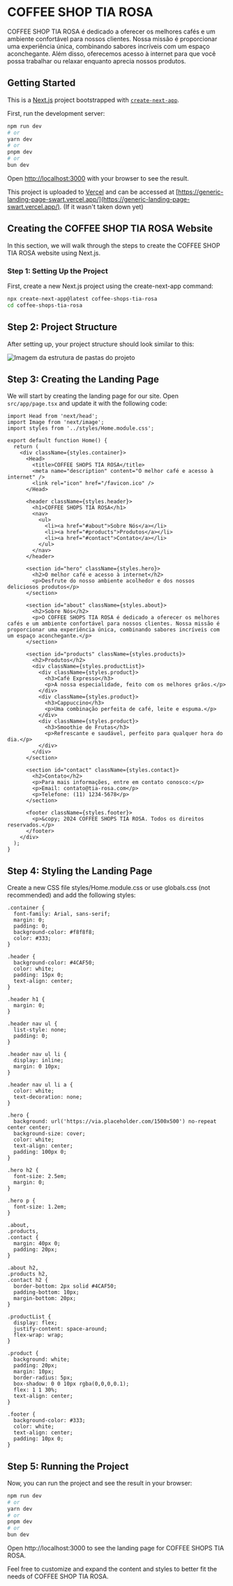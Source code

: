 # COFFEE SHOP TIA ROSA

COFFEE SHOP TIA ROSA é dedicado a oferecer os melhores cafés e um ambiente confortável para nossos clientes. Nossa missão é proporcionar uma experiência única, combinando sabores incríveis com um espaço aconchegante. Além disso, oferecemos acesso à internet para que você possa trabalhar ou relaxar enquanto aprecia nossos produtos.

## Getting Started

This is a [Next.js](https://nextjs.org/) project bootstrapped with [`create-next-app`](https://github.com/vercel/next.js/tree/canary/packages/create-next-app).

First, run the development server:

```bash
npm run dev
# or
yarn dev
# or
pnpm dev
# or
bun dev
```

Open [http://localhost:3000](http://localhost:3000) with your browser to see the result.

This project is uploaded to [Vercel](https://vercel.com/) and can be accessed at [https://generic-landing-page-swart.vercel.app/](https://generic-landing-page-swart.vercel.app/). (If it wasn't taken down yet)

## Creating the COFFEE SHOP TIA ROSA Website

In this section, we will walk through the steps to create the COFFEE SHOP TIA ROSA website using Next.js.

### Step 1: Setting Up the Project

First, create a new Next.js project using the create-next-app command:

```bash
npx create-next-app@latest coffee-shops-tia-rosa
cd coffee-shops-tia-rosa
```

## Step 2: Project Structure

After setting up, your project structure should look similar to this:

![Imagem da estrutura de pastas do projeto](public/project_structure.png)

## Step 3: Creating the Landing Page


We will start by creating the landing page for our site. Open `src/app/page.tsx` and update it with the following code:

```
import Head from 'next/head';
import Image from 'next/image';
import styles from '../styles/Home.module.css';

export default function Home() {
  return (
    <div className={styles.container}>
      <Head>
        <title>COFFEE SHOPS TIA ROSA</title>
        <meta name="description" content="O melhor café e acesso à internet" />
        <link rel="icon" href="/favicon.ico" />
      </Head>

      <header className={styles.header}>
        <h1>COFFEE SHOPS TIA ROSA</h1>
        <nav>
          <ul>
            <li><a href="#about">Sobre Nós</a></li>
            <li><a href="#products">Produtos</a></li>
            <li><a href="#contact">Contato</a></li>
          </ul>
        </nav>
      </header>

      <section id="hero" className={styles.hero}>
        <h2>O melhor café e acesso à internet</h2>
        <p>Desfrute do nosso ambiente acolhedor e dos nossos deliciosos produtos</p>
      </section>

      <section id="about" className={styles.about}>
        <h2>Sobre Nós</h2>
        <p>O COFFEE SHOPS TIA ROSA é dedicado a oferecer os melhores cafés e um ambiente confortável para nossos clientes. Nossa missão é proporcionar uma experiência única, combinando sabores incríveis com um espaço aconchegante.</p>
      </section>

      <section id="products" className={styles.products}>
        <h2>Produtos</h2>
        <div className={styles.productList}>
          <div className={styles.product}>
            <h3>Café Expresso</h3>
            <p>A nossa especialidade, feito com os melhores grãos.</p>
          </div>
          <div className={styles.product}>
            <h3>Cappuccino</h3>
            <p>Uma combinação perfeita de café, leite e espuma.</p>
          </div>
          <div className={styles.product}>
            <h3>Smoothie de Frutas</h3>
            <p>Refrescante e saudável, perfeito para qualquer hora do dia.</p>
          </div>
        </div>
      </section>

      <section id="contact" className={styles.contact}>
        <h2>Contato</h2>
        <p>Para mais informações, entre em contato conosco:</p>
        <p>Email: contato@tia-rosa.com</p>
        <p>Telefone: (11) 1234-5678</p>
      </section>

      <footer className={styles.footer}>
        <p>&copy; 2024 COFFEE SHOPS TIA ROSA. Todos os direitos reservados.</p>
      </footer>
    </div>
  );
}
```

## Step 4: Styling the Landing Page

Create a new CSS file styles/Home.module.css or use globals.css (not recommended) and add the following styles:

```
.container {
  font-family: Arial, sans-serif;
  margin: 0;
  padding: 0;
  background-color: #f8f8f8;
  color: #333;
}

.header {
  background-color: #4CAF50;
  color: white;
  padding: 15px 0;
  text-align: center;
}

.header h1 {
  margin: 0;
}

.header nav ul {
  list-style: none;
  padding: 0;
}

.header nav ul li {
  display: inline;
  margin: 0 10px;
}

.header nav ul li a {
  color: white;
  text-decoration: none;
}

.hero {
  background: url('https://via.placeholder.com/1500x500') no-repeat center center;
  background-size: cover;
  color: white;
  text-align: center;
  padding: 100px 0;
}

.hero h2 {
  font-size: 2.5em;
  margin: 0;
}

.hero p {
  font-size: 1.2em;
}

.about,
.products,
.contact {
  margin: 40px 0;
  padding: 20px;
}

.about h2,
.products h2,
.contact h2 {
  border-bottom: 2px solid #4CAF50;
  padding-bottom: 10px;
  margin-bottom: 20px;
}

.productList {
  display: flex;
  justify-content: space-around;
  flex-wrap: wrap;
}

.product {
  background: white;
  padding: 20px;
  margin: 10px;
  border-radius: 5px;
  box-shadow: 0 0 10px rgba(0,0,0,0.1);
  flex: 1 1 30%;
  text-align: center;
}

.footer {
  background-color: #333;
  color: white;
  text-align: center;
  padding: 10px 0;
}
```

## Step 5: Running the Project

Now, you can run the project and see the result in your browser:

```bash
npm run dev
# or
yarn dev
# or
pnpm dev
# or
bun dev
```

Open http://localhost:3000 to see the landing page for COFFEE SHOPS TIA ROSA.

Feel free to customize and expand the content and styles to better fit the needs of COFFEE SHOP TIA ROSA.
